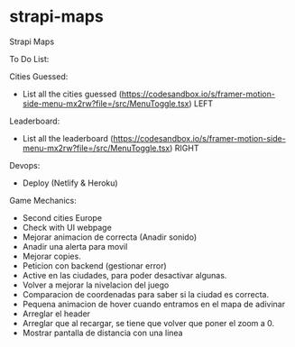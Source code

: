 # strapi-maps

Strapi Maps

To Do List:

Cities Guessed:

- List all the cities guessed (https://codesandbox.io/s/framer-motion-side-menu-mx2rw?file=/src/MenuToggle.tsx) LEFT

Leaderboard:

- List all the leaderboard (https://codesandbox.io/s/framer-motion-side-menu-mx2rw?file=/src/MenuToggle.tsx) RIGHT

Devops:

- Deploy (Netlify & Heroku)

Game Mechanics:

- Second cities Europe
- Check with UI webpage
- Mejorar animacion de correcta (Anadir sonido)
- Anadir una alerta para movil
- Mejorar copies.
- Peticion con backend (gestionar error)
- Active en las ciudades, para poder desactivar algunas.
- Volver a mejorar la nivelacion del juego
- Comparacion de coordenadas para saber si la ciudad es correcta.
- Pequena animacion de hover cuando entramos en el mapa de adivinar
- Arreglar el header
- Arreglar que al recargar, se tiene que volver que poner el zoom a 0.
- Mostrar pantalla de distancia con una linea
